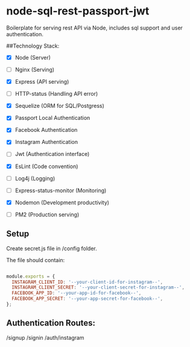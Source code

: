 # node-sql-rest-passport-jwt
Boilerplate for serving rest API via Node, includes sql support and user authentication.

##Technology Stack:


- [x] Node (Server)
- [ ] Nginx (Serving)
- [x] Express (API serving)
- [ ] HTTP-status (Handling API error)
- [x] Sequelize (ORM for SQL/Postgress)
- [x] Passport Local Authentication
- [x] Facebook Authentication
- [x] Instagram Authentication
- [ ] Jwt (Authentication interface)
- [x] EsLint (Code convention)
- [ ] Log4j (Logging)
- [ ] Express-status-monitor (Monitoring)
- [x] Nodemon (Development productivity)
- [ ] PM2 (Production serving)


## Setup


Create secret.js file in /config folder.

The file should contain:

```javascript

module.exports = {
  INSTAGRAM_CLIENT_ID: '--your-client-id-for-instagram--',
  INSTAGRAM_CLIENT_SECRET: '--your-client-secret-for-instagram--',
  FACEBOOK_APP_ID: '--your-app-id-for-facebook--',
  FACEBOOK_APP_SECRET: '--your-app-secret-for-facebook--',
};
```

## Authentication Routes:


/signup
/signin
/auth/instagram

